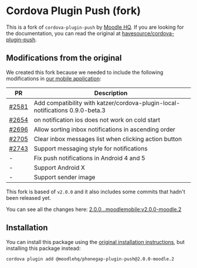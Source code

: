# Cordova Plugin Push (fork)

This is a fork of `cordova-plugin-push` by [Moodle HQ](https://moodle.com/). If you are looking for the documentation, you can read the original at [havesource/cordova-plugin-push](https://github.com/havesource/cordova-plugin-push).

## Modifications from the original

We created this fork because we needed to include the following modifications in [our mobile application](https://github.com/moodlehq/moodleapp):

| PR | Description |
| -- | ----------- |
| [#2581](https://github.com/phonegap/phonegap-plugin-push/pull/2581) | Add compatibility with katzer/cordova-plugin-local-notifications 0.9.0-beta.3 |
| [#2654](https://github.com/phonegap/phonegap-plugin-push/pull/2654) | on notification ios does not work on cold start |
| [#2696](https://github.com/phonegap/phonegap-plugin-push/pull/2696) | Allow sorting inbox notifications in ascending order |
| [#2705](https://github.com/phonegap/phonegap-plugin-push/pull/2705) | Clear inbox messages list when clicking action button |
| [#2743](https://github.com/phonegap/phonegap-plugin-push/pull/2743) | Support messaging style for notifications |
| - | Fix push notifications in Android 4 and 5 |
| - | Support Android X |
| - | Support sender image |

This fork is based of `v2.0.0` and it also includes some commits that hadn't been released yet.

You can see all the changes here: [2.0.0...moodlemobile:v2.0.0-moodle.2](https://github.com/havesource/cordova-plugin-push/compare/2.0.0...moodlemobile:v2.0.0-moodle.2)

## Installation

You can install this package using the [original installation instructions](https://github.com/havesource/cordova-plugin-push/blob/master/docs/INSTALLATION.md), but installing this package instead:

```sh
cordova plugin add @moodlehq/phonegap-plugin-push@2.0.0-moodle.2
```
